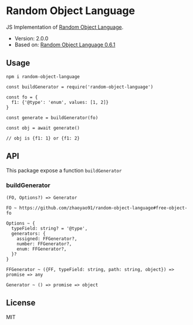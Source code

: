 # Random Object Language

JS Implementation of [Random Object Language](https://github.com/zhaoyao91/random-object-language).

* Version: 2.0.0
* Based on: [Random Object Language 0.6.1](https://github.com/zhaoyao91/random-object-language)

## Usage

```
npm i random-object-language
```

```ecmascript 6
const buildGenerator = require('random-object-language')

const fo = {
  f1: {'@type': 'enum', values: [1, 2]}  
}

const generate = buildGenerator(fo)

const obj = await generate()

// obj is {f1: 1} or {f1: 2}
```

## API

This package expose a function `buildGenerator`

### buildGenerator

```
(FO, Options?) => Generator

FO ~ https://github.com/zhaoyao91/random-object-language#free-object-fo

Options ~ {
  typeField: string? = '@type',
  generators: {
    assigned: FFGenerator?,
    number: FFGenerator?,
    enum: FFGenerator?,
  }?
}

FFGenerator ~ ({FF, typeField: string, path: string, object}) => promise => any

Generator ~ () => promise => object
```

## License

MIT